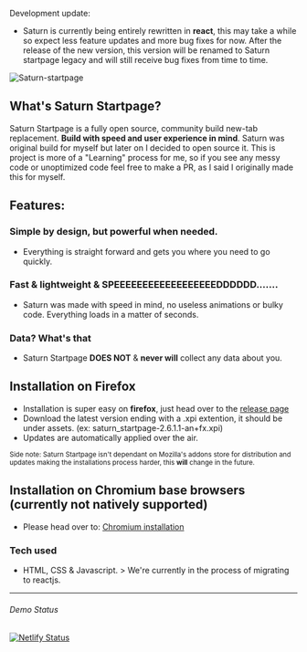 Development update: 
- Saturn is currently being entirely rewritten in **react**, this may take a while so expect less feature updates and more bug fixes for now. After the release of the new version, this version will be renamed to Saturn startpage legacy and will still receive bug fixes from time to time. 


![Saturn-startpage](https://i.imgur.com/JkdwZMW.png)

## What's Saturn Startpage?
Saturn Startpage is a fully open source, community build new-tab replacement. **Build with speed and user experience in mind**. Saturn was original build for myself but later on I decided to open source it. This is project is more of a "Learning" process for me, so if you see any messy code or unoptimized code feel free to make a PR, as I said I originally made this for myself. 

## Features:

### Simple by design, but powerful when needed. 
- Everything is straight forward and gets you where you need to go quickly.

### Fast & lightweight & SPEEEEEEEEEEEEEEEEEEDDDDDD.......
- Saturn was made with speed in mind, no useless animations or bulky code. Everything loads in a matter of seconds.

### Data? What's that
- Saturn Startpage **DOES NOT** & **never will** collect any data about you.

## Installation on Firefox
- Installation is super easy on **firefox**, just head over to the [release page](https://github.com/mraif13/Saturn-startpage/releases)
- Download the latest version ending with a .xpi extention, it should be under assets. (ex: saturn_startpage-2.6.1.1-an+fx.xpi)
- Updates are automatically applied over the air. 

<sub>Side note: Saturn Startpage isn't dependant on Mozilla's addons store for distribution and updates making the installations process harder, this **will** change in the future.</sub>

## Installation on Chromium base browsers (currently not natively supported)
- Please head over to: [Chromium installation](https://github.com/mraif13/Saturn-startpage/blob/Chromium/info.md)

### Tech used
- HTML, CSS & Javascript. > We're currently in the process of migrating to reactjs. 
------
###### Demo Status
[![Netlify Status](https://api.netlify.com/api/v1/badges/90679166-d81f-4831-b8f8-82ada4af6e1f/deploy-status)](https://app.netlify.com/sites/demo-saturnstartpage/deploys)
